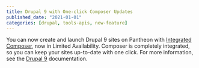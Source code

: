 ```yaml
---
title: Drupal 9 with One-click Composer Updates
published_date: "2021-01-01"
categories: [drupal, tools-apis, new-feature]
---
```

You can now create and launch Drupal 9 sites on Pantheon with [Integrated Composer](/guides/integrated-composer), now in Limited Availability. Composer is completely integrated, so you can keep your sites up-to-date with one click. For more information, see the [Drupal 9](/drupal) documentation.
